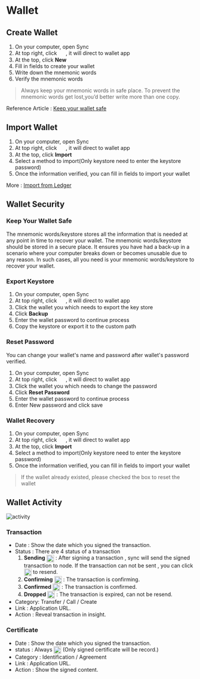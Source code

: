 # Wallet
## Create  Wallet
1. On your computer, open Sync
2. At top right, click <img src="~@public/images/sync/wallets.png" width = "16px" height = "16px" align=center /> , it will direct to wallet app
3. At the top, click **New** 
4. Fill in fields to create your wallet 
5. Write down the mnemonic words
6. Verify the mnemonic words 

>Always keep your mnemonic words in safe place. To prevent the mnemonic words get lost,you’d better write more than one copy.

Reference Article :
[Keep your wallet safe](/sync/user-guide/wallet.md#keep-your-wallet-safe) 

## Import Wallet
1. On your computer, open Sync
2. At top right, click <img src="~@public/images/sync/wallets.png" width = "16px" height = "16px" align=center /> , it will direct to wallet app
3. At the top, click **Import** 
4. Select a method to import(Only keystore need to enter the keystore password)
5. Once the information verified, you can fill in fields to import your wallet 

More : [Import from Ledger](/sync/user-guide/import-ledger)

## Wallet Security 
### Keep Your Wallet Safe
The mnemonic words/keystore stores all the information that is needed at any point in time to recover your wallet. The mnemonic words/keystore should be stored in a secure place. It ensures you have had a back-up in a scenario where your computer breaks down or becomes unusable due to any reason. In such cases, all you need is your mnemonic words/keystore to recover your wallet.

### Export Keystore
1. On your computer, open Sync
2. At top right, click <img src="~@public/images/sync/wallets.png" width = "16px" height = "16px" align=center />  , it will direct to wallet app
3. Click the wallet you which needs to export the key store
4. Click **Backup**
5. Enter the wallet password to continue process 
6. Copy the keystore or export it to the custom path

### Reset Password 
You can change your wallet's name and password after wallet's password verified. 
1. On your computer, open Sync
2. At top right, click <img src="~@public/images/sync/wallets.png" width = "16px" height = "16px" align=center />  , it will direct to wallet app
3. Click the wallet you which needs to change the password
4. Click **Reset Password**
5. Enter the wallet password to continue process
6. Enter New password and click save

### Wallet Recovery
1. On your computer, open Sync
2. At top right, click <img src="~@public/images/sync/wallets.png" width = "16px" height = "16px" align=center /> , it will direct to wallet app
3. At the top, click **Import** 
4. Select a method to import(Only keystore need to enter the keystore password)
5. Once the information verified, you can fill in fields to import your wallet 
   
> If the wallet already existed, please checked the box to reset the wallet 

## Wallet Activity
![activity](~@public/images/sync/wallet-detail-activity.png)

### Transaction
- Date : Show the date which you signed the transaction.
- Status : There are 4 status of a transaction
    1. **Sending** <img src="~@public/images/sync/sending.png"  height = "20px" align=center />
  : After signing a transaction , sync will send the signed transaction to node. If the transaction can not be sent , you can click  <img src="~@public/images/sync/retry.png"  height = "20px" align=center /> to resend. 
    2. **Confirming** <img src="~@public/images/sync/confirming.png"  height = "20px" align=center /> : The transaction is confirming.
    3. **Confirmed** <img src="~@public/images/sync/confirmed.png"  height = "20px" align=center /> : The transaction is confirmed.
    4. **Dropped** <img src="~@public/images/sync/error.png"  height = "20px" align=center />  :  The transaction is expired, can not be resend. 
- Category: Transfer / Call / Create
- Link : Application URL.
- Action : Reveal transaction in insight.

### Certificate
- Date : Show the date which you signed the transaction.
- status : Always <img src="~@public/images/sync/confirmed.png"  height = "20px" align=center /> (Only signed certificate will be record.)
- Category : Identification / Agreement 
- Link : Application URL.
- Action : Show the signed content.
